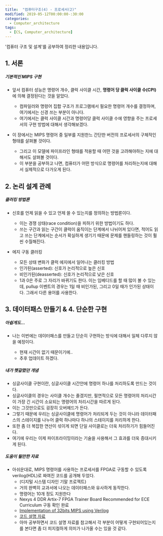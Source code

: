 ```yaml
---
title:  "컴퓨터구조(4) - 프로세서(2)"
modified: 2019-05-12T00:00:00-:30:00
categories:
  - Computer_architecture
tags:
  - [CS, Computer_architecture]
---
```


'컴퓨터 구조 및 설계'를 공부하여 정리한 내용입니다.

## 1. 서론

##### 기본적인 MIPS 구현

-   앞서 컴퓨터 성능은 명령어 개수, 클럭 사이클 시간, **명령어 당 클럭 사이클 수(CPI)** 에 의해 결정된다는 것을 알았다.

    -   컴파일러와 명령어 집합 구조가 프로그램에서 필요한 명령어 개수를 결정하며, 여기에서는 신경 쓰는 부분이 아니다.
    -   여기에서는 클럭 사이클 시간과 명령어당 클럭 사이클 수에 영향을 주는 프로세서의 구현 방법에 대해서 생각해보겠다.

-   이 장에서는 MIPS 명령어 중 일부를 지원한느 간단한 버전의 프로세서의 구체적인 형태를 살펴볼 것이다.

    -   그리고 이 모델에 파이프라인 형태를 적용할 때 어떤 것을 고려해야하는 지에 대해서도 살펴볼 것이다.
    -   이 부분을 공부하고 나면, 컴퓨터가 어떤 방식으로 명령어를 처리하는지에 대해서 실제적으로 다가오게 된다.

## 2. 논리 설계 관례

##### 클러킹 방법론

-   신호를 언제 읽을 수 있고 언제 쓸 수 있는지를 정의하는 방법론이다.

    -   이는 경쟁 상태(race condition)을 피하기 위한 방법이기도 하다.
    -   쓰는 구간과 읽는 구간이 클럭이 움직이는 단계에서 나뉘어져 있다면, 적어도 읽고 쓰는 단계에서는 순서가 확실하게 생기기 때문에 문제를 핸들링하는 것이 훨씬 수월해진다.

-   에지 구동 클러킹
    -   모든 상태 변화가 클럭 에지에서 일어나는 클러킹 방법
    -   인가된(asserted): 신호가 논리적으로 높은 신호
    -   비인가된(deasserted): 신호가 논리적으로 낮은 신호
    -   1과 0은 주로 그 자리가 바뀌기도 한다. 이는 임베디드를 할 때 많이 볼 수 있는데, pullup 이벤트의 경우는 1일 때 비인가된, 그리고 0일 때가 인가된 상태이다. 그래서 다른 용어를 사용한다.

## 3. 데이터패스 만들기 & 4. 단순한 구현

##### 아쉽게도...

-   나는 이번에는 데이터패스를 만들고 단순히 구현하는 방식에 대해서 일체 다루지 않을 예정이다.

    -   현재 시간이 없기 때문이기에..
    -   추후 업데이트 하겠다.

##### 내가 헷갈렸던 개념

-   싱글사이클 구현이란, 싱글사이클 시간안에 명령어 하나를 처리하도록 만드는 것이다.
-   싱글사이클의 경우는 사이클 개수는 줄겠지만, 필연적으로 모든 명령어의 처리시간이 가장 긴 시간이 소요되는 명령어의 처리시간을 따르게 된다.
-   이는 그것만으로도 굉장히 오버헤드가 든다.
-   그렇기 때문에 우리는 싱글사이클에 명령어가 처리되게 두는 것이 아니라 데이터패스의 스테이지를 나누어 클럭 하나마다 하나의 스테이지를 처리하게 한다.
-   또한 좀 더 복잡한 연산이 섞이게 되면 단일 사이클로는 더욱 처리하기가 힘들어진다.
-   여기에 우리는 이제 파이프라이밍이라는 기술을 사용해서 그 효과를 더욱 증대시키게 된다.

##### 도움이 될만한 자료

-   아쉬운대로, MIPS 명령어를 사용하는 프로세서를 FPGA로 구동할 수 있도록 verilog(HDL)로 짜여진 코드를 공개해 두었다.
    -   (디지털 시스템 디자인 기말 프로젝트)
    -   거의 완벽히 교과서에 나오는 데이터패스와 유사하게 동작한다.
    -   명령어는 10개 정도 지원한다
    -   Nexys 4 DDR Artix-7 FPGA Trainer Board Recommended for ECE Curriculum 구동 확인 완료
    -   [Implementation of 32bits MIPS using Verilog](https://github.com/cmpark0126/MIPS_32bits)
    -   [코드 설명 자료](https://github.com/cmpark0126/MIPS_32bits/blob/master/TeamI_21400337_%EB%B0%95%EC%B2%9C%EB%AA%85_21400404_%EC%8B%A0%EB%8B%A4%ED%98%84.pdf)
    -   아마 공부하면서 코드 설명 자료를 참고해서 각 부분이 어떻게 구현되어있는지를 본다면 좀 더 피지컬하게 의미가 나가올 수는 있을 것 같다.
